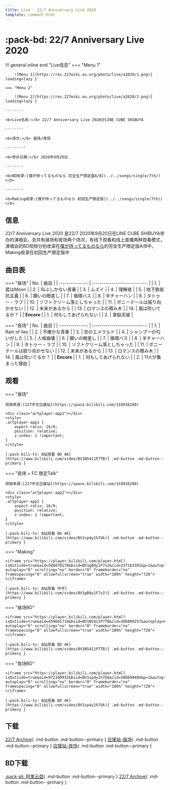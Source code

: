 ```yaml
---
title: Live - 22/7 Anniversary Live 2020
template: comment.html
---
```

# :pack-bd: 22/7 Anniversary Live 2020

!!! general inline end "Live信息"
    === "Menu 1"

        ![Menu 1](https://res.227wiki.eu.org/photo/live/a2020/1.png){ loading=lazy }
    
    === "Menu 2"

        ![Menu 2](https://res.227wiki.eu.org/photo/live/a2020/2.png){ loading=lazy }

    --------

    <b>Live名称:</b> 22/7 Anniversary Live 2020＠LINE CUBE SHIBUYA

    --------

    <b>场次:</b> 昼场/夜场

    ---------
    
    <b>举办日期:</b> 2020年9月20日

    --------

    <b>BD收录:[僕が持ってるものなら 完全生产限定盘A/B](../../songs/single/7th/)</b>

    --------

    <b>Making收录:[僕が持ってるものなら 初回生产限定版](../../songs/single/7th/)</b>

## 信息

22/7 Anniversary Live 2020 是22/7 2020年9月20日在LINE CUBE SHIBUYA举办的演唱会，总共有昼场和夜场两个场次，有线下观看和线上直播两种观看模式，演唱会的BD视频分别收录在[僕が持ってるものなら](../../songs/single/7th/)的完全生产限定版A/B中，Making收录在初回生产限定版中

## 曲目表

=== "昼场"
    |       No.       |             曲目             |
    | :-------------: | :--------------------------: |
    |       1.        |           君はMoon           |
    |       2.        |       叫ぶしかない青春       |
    |       3.        |            ムズイ            |
    |       4.        |            理解者            |
    |       5.        |        地下鉄抵抗主義        |
    |       6.        |         願いの眼差し         |
    |       7.        |           循環バス           |
    |       8.        |         半チャーハン         |
    |       9.        |        タトゥー・ラブ        |
    |       10.       | ソフトクリーム落としちゃった |
    |       11.       | ポニーテールは振り向かせない |
    |       12.       |        未来があるから        |
    |       13.       |       ロマンスの積み木       |
    |       14.       |       風は吹いてるか？       |
    | <b> Encore </b> |
    |       1.        |     何もしてあげられない     |
    |       2.        |           韋駄天娘           |

=== "夜场"
    |       No.       |             曲目             |
    | :-------------: | :--------------------------: |
    |       1.        |         Rain of lies         |
    |       2.        |         不確かな青春         |
    |       3.        |        空のエメラルド        |
    |       4.        |    シャンプーの匂いがした    |
    |       5.        |           人格崩壊           |
    |       6.        |         願いの眼差し         |
    |       7.        |           循環バス           |
    |       8.        |         半チャーハン         |
    |       9.        |        タトゥー・ラブ        |
    |       10.       | ソフトクリーム落としちゃった |
    |       11.       | ポニーテールは振り向かせない |
    |       12.       |        未来があるから        |
    |       13.       |       ロマンスの積み木       |
    |       14.       |       風は吹いてるか？       |
    | <b> Encore </b> |
    |       1.        |     何もしてあげられない     |
    |       2.        |      11人が集まった理由      |

## 观看
    
=== "昼场"

    视频来源:[227中文应援站](https://space.bilibili.com/118938280) 

    <div class="artplayer-app1"></div>
    <style>
    .artplayer-app1 {
        aspect-ratio: 16/9;
        position: relative;
        z-index: 1 !important;
    }
    </style>

    [:pack-bili-tv: B站观看 BD 4K](https://www.bilibili.com/video/BV1N5411P7TB){ .md-button .md-button--primary }

=== "夜场 + FC 限定Talk"

    视频来源:[227中文应援站](https://space.bilibili.com/118938280) 

    <div class="artplayer-app2"></div>
    <style>
    .artplayer-app2 {
        aspect-ratio: 16/9;
        position: relative;
        z-index: 1 !important;
    }
    </style>

    [:pack-bili-tv: B站观看 BD 4K](https://www.bilibili.com/video/BV1sp4y1h7Uk){ .md-button .md-button--primary }

=== "Making"

    <iframe src="https://player.bilibili.com/player.html?isOutside=true&aid=588070178&bvid=BV1gB4y1F7v2&cid=337163391&p=1&autoplay=0" autoplay="0" scrolling="no" border="0" frameborder="no" framespacing="0" allowfullscreen="true" width="100%" height="720"></iframe>

    [:pack-bili-tv: B站观看 中字](https://www.bilibili.com/video/BV1gB4y1F7v2){ .md-button .md-button--primary }
    
=== "昼场BD"

    <iframe src="https://player.bilibili.com/player.html?isOutside=true&aid=459601716&bvid=BV1N5411P7TB&cid=306809257&autoplay=0" autoplay="0" scrolling="no" border="0" frameborder="no" framespacing="0" allowfullscreen="true" width="100%" height="720"></iframe>

    [:pack-bili-tv: B站观看 BD 4K](https://www.bilibili.com/video/BV1N5411P7TB){ .md-button .md-button--primary }

=== "夜场BD"

    <iframe src="https://player.bilibili.com/player.html?isOutside=true&aid=972100932&bvid=BV1sp4y1h7Uk&cid=306699484&p=1&autoplay=0" autoplay="0" scrolling="no" border="0" frameborder="no" framespacing="0" allowfullscreen="true" width="100%" height="720"></iframe>

    [:pack-bili-tv: B站观看 BD 4K](https://www.bilibili.com/video/BV1sp4y1h7Uk){ .md-button .md-button--primary }

## 下载

[22/7 Archive](https://files.227wiki.eu.org/Live/[2020][BD][%E7%9B%B4%E6%92%AD%E7%86%9F%E8%82%89]22%EF%BC%8F7%20Anniversary%20Live%202020[BDRip%201080p%20AVC-10bit%20FLAC]){ .md-button .md-button--primary } [应援站-昼场](https://cloud.tsinghua.edu.cn/f/3aad5435818b47f39955/){ .md-button .md-button--primary } [应援站-夜场](https://cloud.tsinghua.edu.cn/f/c9ccbac371ba436fb78a/){ .md-button .md-button--primary }

## BD下载

[:pack-ali: 阿里云盘](https://www.aliyundrive.com/s/LbeVhxid3tS){ .md-button .md-button--primary } [22/7 Archive](https://files.227wiki.eu.org/Live/[BD][%E7%86%9F%E8%82%89]22%EF%BC%8F7%20Anniversary%20Live%202020[BDRip%201080p%20AVC-10bit%20FLAC]){ .md-button .md-button--primary } 

<html>
<head>
    <meta name="referrer" content="never">
</head>

<body>
    <script src="https://nananiji.zzzhxxx.top/js/md5.js"></script>
    <script src="https://nananiji.zzzhxxx.top/js/DPlayer.min.js"></script>
    <script src="https://cdn.jsdelivr.net/npm/artplayer/dist/artplayer.js"></script>
    <script>
    var art1 = new Artplayer({
        container: '.artplayer-app1',
        url: 'https://files.227wiki.eu.org/d/Live/%5B2020%5D%5BBD%5D%5B%E7%9B%B4%E6%92%AD%E7%86%9F%E8%82%89%5D22%EF%BC%8F7%20Anniversary%20Live%202020%5BBDRip%201080p%20AVC-10bit%20FLAC%5D/%E3%80%90%E7%86%9F%E3%80%91227%E2%80%9CAnniversary%20Live%202020%E2%80%9D%E6%98%BC%E5%9C%BA.mp4',
        volume: 0.5,
        isLive: false,
        muted: false,
        autoplay: false,
        pip: true,
        autoSize: true,
        setting: true,
        flip: true,
        playbackRate: true,
        aspectRatio: true,
        fullscreen: true,
        fullscreenWeb: true,
        subtitleOffset: true,
        miniProgressBar: true,
        mutex: true,
        backdrop: true,
        playsInline: true,
        autoPlayback: false,
        airplay: true,
        theme: '#23ade5',
        contextmenu: [
            {
                html: '22/7 WiKi',
                click: function (contextmenu) {
                    console.info('22/7 WiKi');
                    contextmenu.show = true;
                },
            },
        ],
    });
    </script>
    <script>
        var art2 = new Artplayer({
        container: '.artplayer-app2',
        url: 'https://files.227wiki.eu.org/d/Live/%5B2020%5D%5BBD%5D%5B%E7%9B%B4%E6%92%AD%E7%86%9F%E8%82%89%5D22%EF%BC%8F7%20Anniversary%20Live%202020%5BBDRip%201080p%20AVC-10bit%20FLAC%5D/%E3%80%90%E7%86%9F%E3%80%91227%E2%80%9CAnniversary%20Live%202020%E2%80%9D%E5%A4%9C%E5%9C%BA.mp4',
        volume: 0.5,
        isLive: false,
        muted: false,
        autoplay: false,
        pip: true,
        autoSize: true,
        setting: true,
        flip: true,
        playbackRate: true,
        aspectRatio: true,
        fullscreen: true,
        fullscreenWeb: true,
        subtitleOffset: true,
        miniProgressBar: true,
        mutex: true,
        backdrop: true,
        playsInline: true,
        autoPlayback: false,
        airplay: true,
        theme: '#23ade5',
        contextmenu: [
            {
                html: '22/7 WiKi',
                click: function (contextmenu) {
                    console.info('22/7 WiKi');
                    contextmenu.show = true;
                },
            },
        ],
    });
    </script>
    <script>
        const dp3 = new DPlayer({
        container: document.getElementById('dplayer3'),
        video: {
            url: 'https://files.227wiki.eu.org/d/Live/%5BBD%5D%5B%E7%86%9F%E8%82%89%5D22%EF%BC%8F7%20Anniversary%20Live%202020%5BBDRip%201080p%20AVC-10bit%20FLAC%5D/%5B%E7%94%9F%E8%82%89%5DBD/22%EF%BC%8F7%20Anniversary%20Live%202020%20-%2001%20%5BBDRip%201080p%20AVC-10bit%20FLAC%5D.mkv',
        },
        danmaku: {
            id: md5('https://pan.zzzhxxx.top/api/v3/file/source/376/22%EF%BC%8F7%20Anniversary%20Live%202020%20-%2001%20%5BBDRip%201080p%20AVC-10bit%20FLAC%5D.mkv?sign=6K5wZy7h8GmsYxkvdKTW-qvjw_GFWkjHsmpMyk_QvnU%3D%3A0'),
            api: "https://danmu.zzzhxxx.top/"
        },
        contextmenu: [
        {
            text: '227WiKi',
            link: 'https://github.com/227WiKi/227WiKi',
        },
        ]
    });
    </script>
    <script>
        const dp4 = new DPlayer({
        container: document.getElementById('dplayer4'),
        video: {
            url: 'https://files.227wiki.eu.org/d/Live/%5BBD%5D%5B%E7%86%9F%E8%82%89%5D22%EF%BC%8F7%20Anniversary%20Live%202020%5BBDRip%201080p%20AVC-10bit%20FLAC%5D/%5B%E7%94%9F%E8%82%89%5DBD/22%EF%BC%8F7%20Anniversary%20Live%202020%20-%2002%20%5BBDRip%201080p%20AVC-10bit%20FLAC%5D.mkv',
        },
        danmaku: {
            id: md5('https://pan.zzzhxxx.top/api/v3/file/source/378/22%EF%BC%8F7%20Anniversary%20Live%202020%20-%2002%20%5BBDRip%201080p%20AVC-10bit%20FLAC%5D.mkv?sign=XK3p--mFb1thgNCRGuX7oHqGUFm1l3donF5T4NpgfwA%3D%3A0'),
            api: "https://danmu.zzzhxxx.top/"
        },
        contextmenu: [
        {
            text: '227WiKi',
            link: 'https://github.com/227WiKi/227WiKi',
        },
        ]
    });
    </script>
</body>
</html>
